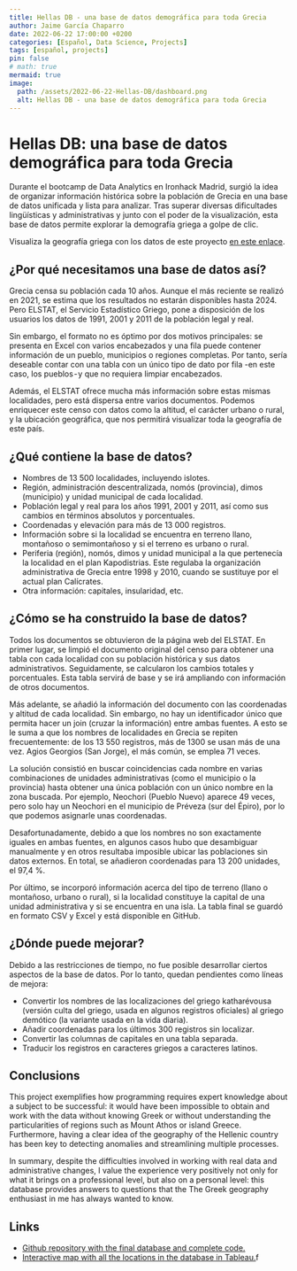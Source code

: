 ```yaml
---
title: Hellas DB - una base de datos demográfica para toda Grecia
author: Jaime García Chaparro
date: 2022-06-22 17:00:00 +0200
categories: [Español, Data Science, Projects]
tags: [español, projects]
pin: false
# math: true
mermaid: true
image:
  path: /assets/2022-06-22-Hellas-DB/dashboard.png
  alt: Hellas DB - una base de datos demográfica para toda Grecia
---
```


# Hellas DB: una base de datos demográfica para toda Grecia

Durante el bootcamp de Data Analytics en Ironhack Madrid, surgió la idea de organizar información histórica sobre la población de Grecia en una base de datos unificada y lista para analizar. Tras superar diversas dificultades lingüísticas y administrativas y junto con el poder de la visualización, esta base de datos permite explorar la demografía griega a golpe de clic.

Visualiza la geografía griega con los datos de este proyecto [en este enlace](https://public.tableau.com/app/profile/jgchaparro/viz/Hellas_db_dashboard/Generaldashboard).

## ¿Por qué necesitamos una base de datos así?

Grecia censa su población cada 10 años. Aunque el más reciente se realizó en 2021, se estima que los resultados no estarán disponibles hasta 2024. Pero ELSTAT, el Servicio Estadístico Griego, pone a disposición de los usuarios los datos de 1991, 2001 y 2011 de la población legal y real.

Sin embargo, el formato no es óptimo por dos motivos principales: se presenta en Excel con varios encabezados y una fila puede contener información de un pueblo, municipios o regiones completas. Por tanto, sería deseable contar con una tabla con un único tipo de dato por fila -en este caso, los pueblos - y que no requiera limpiar encabezados.

Además, el ELSTAT ofrece mucha más información sobre estas mismas localidades, pero está dispersa entre varios documentos. Podemos enriquecer este censo con datos como la altitud, el carácter urbano o rural, y la ubicación geográfica, que nos permitirá visualizar toda la geografía de este país.

## ¿Qué contiene la base de datos?

* Nombres de 13 500 localidades, incluyendo islotes.
* Región, administración descentralizada, nomós (provincia), dimos (municipio) y unidad municipal de cada localidad.
* Población legal y real para los años 1991, 2001 y 2011, así como sus cambios en términos absolutos y porcentuales.
* Coordenadas y elevación para más de 13 000 registros.
* Información sobre si la localidad se encuentra en terreno llano, montañoso o semimontañoso y si el terreno es urbano o rural.
* Periferia (región), nomós, dimos y unidad municipal a la que pertenecía la localidad en el plan Kapodistrias. Este regulaba la organización administrativa de Grecia entre 1998 y 2010, cuando se sustituye por el actual plan Calícrates.
* Otra información: capitales, insularidad, etc.

## ¿Cómo se ha construido la base de datos?

Todos los documentos se obtuvieron de la página web del ELSTAT. En primer lugar, se limpió el documento original del censo para obtener una tabla con cada localidad con su población histórica y sus datos administrativos. Seguidamente, se calcularon los cambios totales y porcentuales. Esta tabla servirá de base y se irá ampliando con información de otros documentos.

Más adelante, se añadió la información del documento con las coordenadas y altitud de cada localidad. Sin embargo, no hay un identificador único que permita hacer un join (cruzar la información) entre ambas fuentes. A esto se le suma a que los nombres de localidades en Grecia se repiten frecuentemente: de los 13 550 registros, más de 1300 se usan más de una vez. Agios Georgios (San Jorge), el más común, se emplea 71 veces.

La solución consistió en buscar coincidencias cada nombre en varias combinaciones de unidades administrativas (como el municipio o la provincia) hasta obtener una única población con un único nombre en la zona buscada. Por ejemplo, Neochori (Pueblo Nuevo) aparece 49 veces, pero solo hay un Neochori en el municipio de Préveza (sur del Épiro), por lo que podemos asignarle unas coordenadas.

Desafortunadamente, debido a que los nombres no son exactamente iguales en ambas fuentes, en algunos casos hubo que desambiguar manualmente y en otros resultaba imposible ubicar las poblaciones sin datos externos. En total, se añadieron coordenadas para 13 200 unidades, el 97,4 %.

Por último, se incorporó información acerca del tipo de terreno (llano o montañoso, urbano o rural), si la localidad constituye la capital de una unidad administrativa y si se encuentra en una isla. La tabla final se guardó en formato CSV y Excel y está disponible en GitHub.

## ¿Dónde puede mejorar?

Debido a las restricciones de tiempo, no fue posible desarrollar ciertos aspectos de la base de datos. Por lo tanto, quedan pendientes como líneas de mejora:

* Convertir los nombres de las localizaciones del griego katharévousa (versión culta del griego, usada en algunos registros oficiales) al griego demótico (la variante usada en la vida diaria).
* Añadir coordenadas para los últimos 300 registros sin localizar.
* Convertir las columnas de capitales en una tabla separada.
* Traducir los registros en caracteres griegos a caracteres latinos.

## Conclusions

This project exemplifies how programming requires expert knowledge about a subject to be successful: it would have been impossible to obtain and work with the data without knowing Greek or without understanding the particularities of regions such as Mount Athos or island Greece. Furthermore, having a clear idea of the geography of the Hellenic country has been key to detecting anomalies and streamlining multiple processes.

In summary, despite the difficulties involved in working with real data and administrative changes, I value the experience very positively not only for what it brings on a professional level, but also on a personal level: this database provides answers to questions that the The Greek geography enthusiast in me has always wanted to know.

## Links

* [Github repository with the final database and complete code.](https://github.com/jgchaparro/HellasDB)
* [Interactive map with all the locations in the database in Tableau.](https://public.tableau.com/app/profile/jgchaparro/viz/Hellas_db_dashboard/Generaldashboard)f